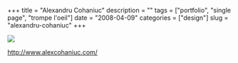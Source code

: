 +++
title = "Alexandru Cohaniuc"
description = ""
tags = ["portfolio", "single page", "trompe l'oeil"]
date = "2008-04-09"
categories = ["design"]
slug = "alexandru-cohaniuc"
+++


 

  <div id="screens-thumbs" class="clearfix">
    <div class="txt-center" id="design-submission"><a href="http://www.alexcohaniuc.com/"><img id='bluga-thumbnail-1190' class='bluga-thumbnail large' src='//konigi.com/media/bluga/
wt47fcd52605d09_0.jpg'/></a></div>  
  </div>   
<p><a href="http://www.alexcohaniuc.com/">http://www.alexcohaniuc.com/</a></p>




